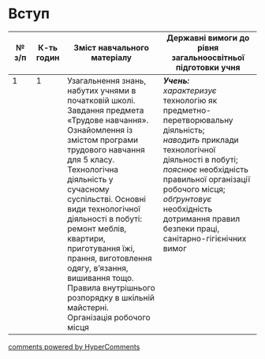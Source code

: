 <div id="hypercomments_widget" class="js-hypercomments-widget invisible"></div>

# Вступ

<table>
  <tr>
    <td width="10%" align="center"><b>№ з/п</b></td>
    <td width="10%" align="center"><b>К-ть годин</b></td>
    <td width="40%" align="center"><b>Зміст навчального матеріалу</b></td>
    <td width="40%" align="center"><b>Державні вимоги до рівня загальноосвітньої підготовки учня</b></td>
  </tr>
<tbody>
  <tr>
<td width="10%" style="vertical-align:top !important;">1</td>
<td width="10%" style="vertical-align:top !important;">1</td>
    <td width="40%" style="vertical-align:top !important;">
Узагальнення знань, набутих учнями в початковій школі.  Завдання предмета «Трудове навчання». Ознайомлення із змістом програми трудового навчання для 5 класу.<br>
Технологічна діяльність у сучасному суспільстві. Основні види технологічної діяльності в побуті: ремонт меблів, квартири, приготування їжі, прання, виготовлення одягу, в’язання, вишивання тощо.<br>
Правила внутрішнього розпорядку в шкільній майстерні. Організація робочого місця 
</td>
    <td width="40%" style="vertical-align:top !important;">
<i><b>Учень:</b></i><br>
<i>характеризує</i> технологію як  предметно-перетворювальну діяльність;<br>
<i>наводить</i> приклади технологічної діяльності в побуті;<br>
<i>пояснює</i> необхідність правильної організації робочого місця;<br>
<i>обґрунтовує</i> необхідність дотримання правил  безпеки праці, санітарно-гігієнічних вимог
</td>
  </tr>
</table>

<div class="js-hypercomments-container">
<a href="http://hypercomments.com" class="hc-link" title="comments widget">comments powered by HyperComments</a>
</div>